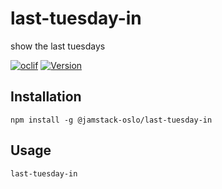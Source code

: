 # last-tuesday-in

show the last tuesdays

[![oclif](https://img.shields.io/badge/cli-oclif-brightgreen.svg)](https://oclif.io)
[![Version](https://img.shields.io/npm/v/@jamstack-oslo/last-tuesday-in.svg)](https://npmjs.org/package/@jamstack-oslo/last-tuesday-in)


## Installation

    npm install -g @jamstack-oslo/last-tuesday-in

## Usage

    last-tuesday-in
